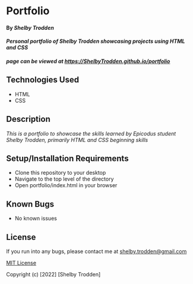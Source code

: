 # Portfolio

#### By _**Shelby Trodden**_

#### _Personal portfolio of Shelby Trodden showcasing projects using HTML and CSS_

##### page can be viewed at https://ShelbyTrodden.github.io/portfolio

## Technologies Used

* HTML
* CSS

## Description
_This is a portfolio to showcase the skills learned by Epicodus student Shelby Trodden, primarily HTML and CSS beginning skills_

## Setup/Installation Requirements
* Clone this repository to your desktop
* Navigate to the top level of the directory
* Open portfolio/index.html in your browser

## Known Bugs
* No known issues

## License

If you run into any bugs, please contact me at shelby.trodden@gmail.com

[MIT License](/LICENSE.txt)

Copyright (c) [2022] [Shelby Trodden]